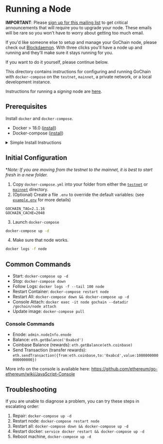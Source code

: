 # Running a Node

**IMPORTANT**: Please [sign up for this mailing list](https://groups.google.com/a/gochain.io/forum/#!forum/node-announcements) to get critical announcements that will require you to upgrade your node. These emails will be rare so you won't have to worry about getting too much email.

If you'd like someone else to setup and manage your GoChain node, please check out [Blockdaemon](https://blockdaemon.com/). With three clicks 
you'll have a node up and running and they'll make sure it stays running for you.

If you want to do it yourself, please continue below.

This directory contains instructions for configuring and running GoChain with `docker-compose` on the `testnet`, `mainnet`, a private network, or a local development instance.

Instructions for running a *signing* node are [here](../signers/nodes).

## Prerequisites

Install `docker` and `docker-compose`.

* Docker > 18.0 ([install](https://docs.docker.com/install/))
* Docker-compose ([install](https://docs.docker.com/compose/install/))

<details>
  <summary>Simple Install Instructions</summary>

Docker:

```sh
sudo rm /var/lib/apt/lists/*
sudo apt-get update
curl -fsSL https://get.docker.com/ | sudo sh
docker info
```

Docker Compose:

```sh
curl -L https://github.com/docker/compose/releases/download/1.21.2/docker-compose-`uname -s`-`uname -m` -o /usr/local/bin/docker-compose
chmod +x /usr/local/bin/docker-compose
docker-compose --version
```
</details>

## Initial Configuration

\**Note: If you are moving from the testnet to the mainnet, it is best to start fresh in a new folder.*

1. Copy `docker-compose.yml` into your folder from either the [`testnet`](testnet) or [`mainnet`](mainnet) directory.
2. (Optional) Create a file `.env` to override the default variables: (see [`example.env`](example.env) for more details)
```
GOCHAIN_TAG=2.1.16
GOCHAIN_CACHE=2048
```
3. Launch `docker-compose`

```sh
docker-compose up -d
```

4. Make sure that node works.

```sh
docker logs -f node
```

## Common Commands

- Start: `docker-compose up -d`
- Stop: `docker-compose down`
- Follow Logs: `docker logs -f --tail 100 node`
- Restart Container: `docker-compose restart node`
- Restart All: `docker-compose down && docker-compose up -d`
- Console Attach: `docker exec -it node gochain --datadir /gochain/node attach`
- Update image: `docker-compose pull`

### Console Commands

- Enode: `admin.nodeInfo.enode`
- Balance: `eth.getBalance('0xabcd')`
- Coinbase Balance (rewards): `eth.getBalance(eth.coinbase)` 
- Send Transaction (transfer rewards): `eth.sendTransaction({from:eth.coinbase,to:'0xabcd',value:1000000000000000000})`

More info on the console is available here: https://github.com/ethereum/go-ethereum/wiki/JavaScript-Console

## Troubleshooting

If you are unable to diagnose a problem, you can try these steps in escalating order:

1) Repair: `docker-compose up -d`
2) Restart node: `docker-compose restart node`
3) Restart all: `docker-compose down && docker-compose up -d`
4) Restart docker: `service docker restart && docker-compose up -d`
5) Reboot machine, `docker-compose up -d`
